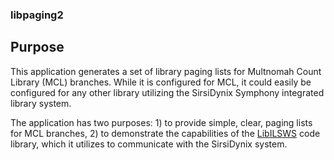 ### libpaging2 ###

## Purpose ##

This application generates a set of library paging lists for Multnomah Count Library (MCL) branches. While
it is configured for MCL, it could easily be configured for any other library utilizing the SirsiDynix
Symphony integrated library system.

The application has two purposes: 1) to provide simple, clear, paging lists for MCL branches, 2) to 
demonstrate the capabilities of the <a href="https://github.com/multnomah-county-it/libilsws" 
alt="LibILSWS GitHub Repository">LibILSWS</a> code library, which it utilizes to communicate with
the SirsiDynix system.
